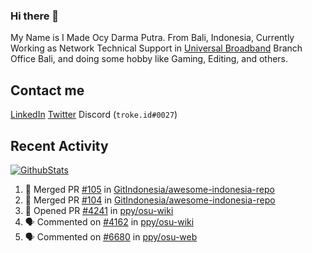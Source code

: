 ### Hi there 👋

My Name is I Made Ocy Darma Putra. From Bali, Indonesia, Currently Working as Network Technical Support in [Universal Broadband](https://universal.net.id) Branch Office Bali, and doing some hobby like Gaming, Editing, and others.

## Contact me

[LinkedIn](https://linkedin.com/in/troke) [Twitter](https://twitter.com/darma_ochi) Discord (`troke.id#0027`)

## Recent Activity

[![GithubStats](https://github-readme-stats.vercel.app/api?username=troke12&show_icons=true)](https://github.com/troke12)

<!--START_SECTION:activity-->
1. 🎉 Merged PR [#105](https://github.com/GitIndonesia/awesome-indonesia-repo/pull/105) in [GitIndonesia/awesome-indonesia-repo](https://github.com/GitIndonesia/awesome-indonesia-repo)
2. 🎉 Merged PR [#104](https://github.com/GitIndonesia/awesome-indonesia-repo/pull/104) in [GitIndonesia/awesome-indonesia-repo](https://github.com/GitIndonesia/awesome-indonesia-repo)
3. 💪 Opened PR [#4241](https://github.com/ppy/osu-wiki/pull/4241) in [ppy/osu-wiki](https://github.com/ppy/osu-wiki)
4. 🗣 Commented on [#4162](https://github.com/ppy/osu-wiki/issues/4162) in [ppy/osu-wiki](https://github.com/ppy/osu-wiki)
5. 🗣 Commented on [#6680](https://github.com/ppy/osu-web/issues/6680) in [ppy/osu-web](https://github.com/ppy/osu-web)
<!--END_SECTION:activity-->

